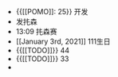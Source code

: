 - {{[[POMO]]: 25}} 开发
- 发扥森
- 13:09 扥森赛
- [[January 3rd, 2021]] 111生日
- {{[[TODO]]}} 44
- {{[[TODO]]}} 33
- 
